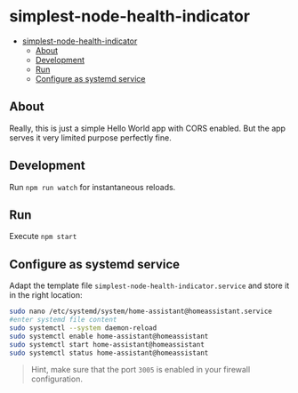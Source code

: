 # simplest-node-health-indicator

- [simplest-node-health-indicator](#simplest-node-health-indicator)
  - [About](#about)
  - [Development](#development)
  - [Run](#run)
  - [Configure as systemd service](#configure-as-systemd-service)


## About 
Really, this is just a simple Hello World app with CORS enabled. But the app serves it very limited purpose perfectly fine.

## Development
Run `npm run watch` for instantaneous reloads.

## Run
Execute `npm start`

## Configure as systemd service

Adapt the template file `simplest-node-health-indicator.service` and store it in the right location:

```bash
sudo nano /etc/systemd/system/home-assistant@homeassistant.service
#enter systemd file content
sudo systemctl --system daemon-reload
sudo systemctl enable home-assistant@homeassistant
sudo systemctl start home-assistant@homeassistant
sudo systemctl status home-assistant@homeassistant

```

> Hint, make sure that the port `3005` is enabled in your firewall configuration.